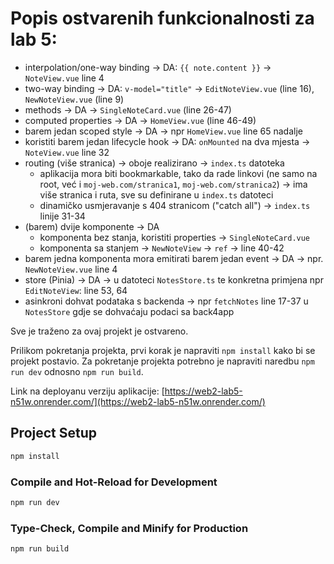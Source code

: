 # Popis ostvarenih funkcionalnosti za lab 5:

- interpolation/one-way binding -> DA: `{{ note.content }}` -> `NoteView.vue` line 4
- two-way binding -> DA: `v-model="title"` -> `EditNoteView.vue` (line 16), `NewNoteView.vue` (line 9)
- methods -> DA -> `SingleNoteCard.vue` (line 26-47)
- computed properties -> DA -> `HomeView.vue` (line 46-49)
- barem jedan scoped style -> DA -> npr `HomeView.vue` line 65 nadalje
- koristiti barem jedan lifecycle hook -> DA: `onMounted` na dva mjesta -> `NoteView.vue` line 32
- routing (više stranica) -> oboje realizirano -> `index.ts` datoteka
    - aplikacija mora biti bookmarkable, tako da rade linkovi (ne samo na root, već i `moj-web.com/stranica1`, `moj-web.com/stranica2`) -> ima više stranica i ruta, sve su definirane u `index.ts` datoteci
    - dinamičko usmjeravanje s 404 stranicom ("catch all") -> `index.ts` linije 31-34
- (barem) dvije komponente -> DA
    - komponenta bez stanja, koristiti properties -> `SingleNoteCard.vue`
    - komponenta sa stanjem -> `NewNoteView` -> `ref` -> line 40-42
- barem jedna komponenta mora emitirati barem jedan event -> DA -> npr. `NewNoteView.vue` line 4
- store (Pinia) -> DA -> u datoteci `NotesStore.ts` te konkretna primjena npr `EditNoteView`: line 53, 64
- asinkroni dohvat podataka s backenda -> npr `fetchNotes` line 17-37 u `NotesStore` gdje se dohvaćaju podaci sa back4app

Sve je traženo za ovaj projekt je ostvareno.

Prilikom pokretanja projekta, prvi korak je napraviti `npm install` kako bi se projekt postavio. Za pokretanje projekta potrebno je napraviti naredbu `npm run dev` odnosno `npm run build`.

Link na deployanu verziju aplikacije: [https://web2-lab5-n51w.onrender.com/](https://web2-lab5-n51w.onrender.com/)

## Project Setup

```sh
npm install
```

### Compile and Hot-Reload for Development

```sh
npm run dev
```

### Type-Check, Compile and Minify for Production

```sh
npm run build
```
